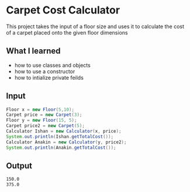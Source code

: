 # Carpet Cost Calculator
This project takes the input of a floor size and uses it to calculate the cost of a carpet placed onto the given floor dimensions 
## What I learned
* how to use classes and objects
* how to use a constructor
* how to intialize private feilds
## Input
```java
Floor x = new Floor(5,10);
Carpet price = new Carpet(3);
Floor y = new Floor(15, 5);
Carpet price2 = new Carpet(5);
Calculator Ishan = new Calculator(x, price);
System.out.println(Ishan.getTotalCost());
Calculator Anakin = new Calculator(y, price2);
System.out.println(Anakin.getTotalCost());
```
## Output
```bash
150.0
375.0
```


